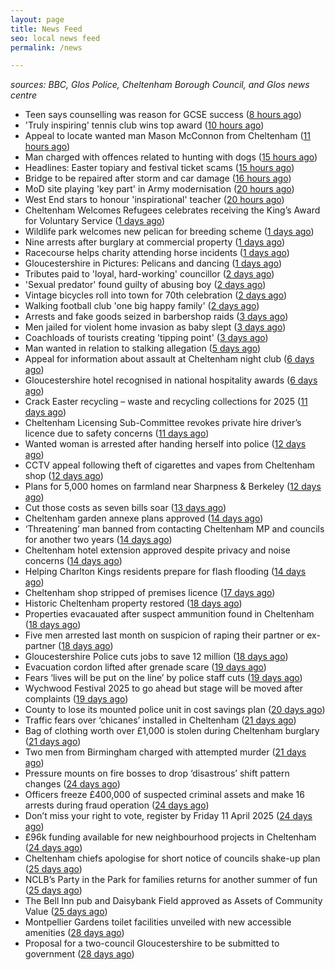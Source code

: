 ```yaml
---
layout: page
title: News Feed
seo: local news feed
permalink: /news

---
```


_sources: BBC, Glos Police, Cheltenham Borough Council, and Glos news centre_

<!-- news_marker starts -->
- Teen says counselling was reason for GCSE success ([8 hours ago](https://www.bbc.com/news/articles/czrv6n65806o))
- 'Truly inspiring' tennis club wins top award ([10 hours ago](https://www.bbc.com/news/articles/c8rggkl72dyo))
- Appeal to locate wanted man Mason McConnon from Cheltenham ([11 hours ago](https://gloucesternewscentre.co.uk/appeal-to-locate-wanted-man-mason-mcconnon-from-cheltenham/))
- Man charged with offences related to hunting with dogs ([15 hours ago](https://gloucesternewscentre.co.uk/man-charged-with-offences-related-to-hunting-with-dogs/))
- Headlines: Easter topiary and festival ticket scams ([15 hours ago](https://www.bbc.com/news/articles/c2lz7ny9xzlo))
- Bridge to be repaired after storm and car damage ([16 hours ago](https://www.bbc.com/news/articles/cn4j7v4n43ko))
- MoD site playing 'key part' in Army modernisation ([20 hours ago](https://www.bbc.com/news/articles/cwyn3ryydz7o))
- West End stars to honour 'inspirational' teacher ([20 hours ago](https://www.bbc.com/news/articles/cyvqqme82zvo))
- Cheltenham Welcomes Refugees celebrates receiving the King’s Award for Voluntary Service ([1 days ago](https://gloucesternewscentre.co.uk/cheltenham-welcomes-refugees-celebrates-receiving-the-kings-award-for-voluntary-service/))
- Wildlife park welcomes new pelican for breeding scheme ([1 days ago](https://www.bbc.com/news/articles/cd6j2gev4y9o))
- Nine arrests after burglary at commercial property ([1 days ago](https://www.bbc.com/news/articles/cjr7lj51dnjo))
- Racecourse helps charity attending horse incidents ([1 days ago](https://www.bbc.com/news/articles/cd6jjj89vg1o))
- Gloucestershire in Pictures: Pelicans and dancing ([1 days ago](https://www.bbc.com/news/articles/c30qq5374qpo))
- Tributes paid to 'loyal, hard-working' councillor ([2 days ago](https://www.bbc.com/news/articles/c17552qngqzo))
- 'Sexual predator' found guilty of abusing boy ([2 days ago](https://www.bbc.com/news/articles/c0m9re8wkxko))
- Vintage bicycles roll into town for 70th celebration ([2 days ago](https://www.bbc.com/news/articles/cq67yj24436o))
- Walking football club 'one big happy family' ([2 days ago](https://www.bbc.com/news/articles/ce8447vrm21o))
- Arrests and fake goods seized in barbershop raids ([3 days ago](https://www.bbc.com/news/articles/c4gr2z749m0o))
- Men jailed for violent home invasion as baby slept ([3 days ago](https://www.bbc.com/news/articles/ckg17k99jl5o))
- Coachloads of tourists creating 'tipping point' ([3 days ago](https://www.bbc.com/news/articles/cn89w353840o))
- Man wanted in relation to stalking allegation ([5 days ago](https://gloucesternewscentre.co.uk/man-wanted-in-relation-to-stalking-allegation/))
- Appeal for information about assault at Cheltenham night club ([6 days ago](https://gloucesternewscentre.co.uk/appeal-for-information-about-assault-at-cheltenham-night-club/))
- Gloucestershire hotel recognised in national hospitality awards ([6 days ago](https://gloucesternewscentre.co.uk/gloucestershire-hotel-recognised-in-national-hospitality-awards/))
- Crack Easter recycling – waste and recycling collections for 2025 ([11 days ago](https://www.cheltenham.gov.uk/news/article/3002/crack_easter_recycling_%E2%80%93_waste_and_recycling_collections_for_2025))
- Cheltenham Licensing Sub-Committee revokes private hire driver’s licence due to safety concerns ([11 days ago](https://www.cheltenham.gov.uk/news/article/3001/cheltenham_licensing_sub-committee_revokes_private_hire_drivers_licence_due_to_safety_concerns))
- Wanted woman is arrested after handing herself into police ([12 days ago](https://gloucesternewscentre.co.uk/wanted-woman-is-arrested-after-handing-herself-into-police/))
- CCTV appeal following theft of cigarettes and vapes from Cheltenham shop ([12 days ago](https://gloucesternewscentre.co.uk/cctv-appeal-following-theft-of-cigarettes-and-vapes-from-cheltenham-shop/))
- Plans for 5,000 homes on farmland near Sharpness & Berkeley ([12 days ago](https://www.bbc.co.uk/sounds/play/p0l1v3k3))
- Cut those costs as seven bills soar ([13 days ago](https://www.bbc.co.uk/sounds/play/p0l1mstk))
- Cheltenham garden annexe plans approved ([14 days ago](https://gloucesternewscentre.co.uk/cheltenham-garden-annexe-plans-approved/))
- ‘Threatening’ man banned from contacting Cheltenham MP and councils for another two years ([14 days ago](https://gloucesternewscentre.co.uk/threatening-man-banned-from-contacting-cheltenham-mp-and-councils-for-another-two-years/))
- Cheltenham hotel extension approved despite privacy and noise concerns ([14 days ago](https://gloucesternewscentre.co.uk/cheltenham-hotel-extension-approved-despite-privacy-and-noise-concerns/))
- Helping Charlton Kings residents prepare for flash flooding ([14 days ago](https://www.cheltenham.gov.uk/news/article/3000/helping_charlton_kings_residents_prepare_for_flash_flooding))
- Cheltenham shop stripped of premises licence ([17 days ago](https://gloucesternewscentre.co.uk/cheltenham-shop-stripped-of-premises-licence/))
- Historic Cheltenham property restored ([18 days ago](https://gloucesternewscentre.co.uk/historic-cheltenham-property-restored/))
- Properties evacauated after suspect ammunition found in Cheltenham ([18 days ago](https://gloucesternewscentre.co.uk/propeties-evacauated-after-suspect-ammuintion-found-in-cheltenham/))
- Five men arrested last month on suspicion of raping their partner or ex-partner ([18 days ago](https://gloucesternewscentre.co.uk/five-men-arrested-last-month-on-suspicion-of-raping-their-partner-or-ex-partner/))
- Gloucestershire Police cuts jobs to save 12 million ([18 days ago](https://www.bbc.co.uk/sounds/play/p0l0mzhx))
- Evacuation cordon lifted after grenade scare ([19 days ago](https://gloucesternewscentre.co.uk/evacuation-cordon-lifted-after-grenade-scare/))
- Fears ‘lives will be put on the line’ by police staff cuts ([19 days ago](https://gloucesternewscentre.co.uk/fears-lives-will-be-put-on-the-line-by-police-staff-cuts/))
- Wychwood Festival 2025 to go ahead but stage will be moved after complaints ([19 days ago](https://gloucesternewscentre.co.uk/wychwood-festival-2025-to-go-ahead-but-stage-will-be-moved-after-complaints/))
- County to lose its mounted police unit in cost savings plan ([20 days ago](https://gloucesternewscentre.co.uk/county-to-lose-its-mounted-police-unit-in-cost-savings-plan/))
- Traffic fears over ‘chicanes’ installed in Cheltenham ([21 days ago](https://gloucesternewscentre.co.uk/traffic-fears-over-chicanes-installed-in-cheltenham/))
- Bag of clothing worth over £1,000 is stolen during Cheltenham burglary ([21 days ago](https://gloucesternewscentre.co.uk/bag-of-clothing-worth-over-1000-is-stolen-during-cheltenham-burglary/))
- Two men from Birmingham charged with attempted murder ([21 days ago](https://gloucesternewscentre.co.uk/two-men-from-birmingham-charged-with-attempted-murder/))
- Pressure mounts on fire bosses to drop ‘disastrous’ shift pattern changes ([24 days ago](https://gloucesternewscentre.co.uk/pressure-mounts-on-fire-bosses-to-drop-disastrous-shift-pattern-changes/))
- Officers freeze £400,000 of suspected criminal assets and make 16 arrests during fraud operation ([24 days ago](https://gloucesternewscentre.co.uk/officers-freeze-400000-of-suspected-criminal-assets-and-make-16-arrests-during-fraud-operation/))
- Don’t miss your right to vote, register by Friday 11 April 2025 ([24 days ago](https://www.cheltenham.gov.uk/news/article/2999/dont_miss_your_right_to_vote_register_by_friday_11_april_2025))
- £96k funding available for new neighbourhood projects in Cheltenham ([24 days ago](https://www.cheltenham.gov.uk/news/article/2998/96k_funding_available_for_new_neighbourhood_projects_in_cheltenham))
- Cheltenham chiefs apologise for short notice of councils shake-up plan ([25 days ago](https://gloucesternewscentre.co.uk/cheltenham-chiefs-apologise-for-short-notice-of-councils-shake-up-plan/))
- NCLB’s Party in the Park for families returns for another summer of fun ([25 days ago](https://www.cheltenham.gov.uk/news/article/2997/nclbs_party_in_the_park_for_families_returns_for_another_summer_of_fun))
- The Bell Inn pub and Daisybank Field approved as Assets of Community Value ([25 days ago](https://www.cheltenham.gov.uk/news/article/2996/the_bell_inn_pub_and_daisybank_field_approved_as_assets_of_community_value))
- Montpellier Gardens toilet facilities unveiled with new accessible amenities ([28 days ago](https://www.cheltenham.gov.uk/news/article/2995/montpellier_gardens_toilet_facilities_unveiled_with_new_accessible_amenities))
- Proposal for a two-council Gloucestershire to be submitted to government ([28 days ago](https://www.cheltenham.gov.uk/news/article/2994/proposal_for_a_two-council_gloucestershire_to_be_submitted_to_government))

<!-- news_marker ends -->
